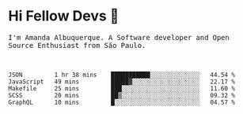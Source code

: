# Hi Fellow Devs :wave:
   
<p>
  <samp>
    I'm Amanda Albuquerque. A Software developer and Open Source Enthusiast from São Paulo.
  </samp>

  
<!--   [![Twitter Follow](https://img.shields.io/twitter/follow/alalbux?style=social)](https://www.twitter.com/alalbux)
  [![Linkedin Badge](https://img.shields.io/badge/-alalbux-blue?style=flat-square&logo=Linkedin&logoColor=white&link=https://www.linkedin.com/in/alalbux/)](https://www.linkedin.com/in/alalbux/)
  [![Medium Badge](https://img.shields.io/badge/-alalbux-black?style=flat-square&logo=Medium&logoColor=white&link=https://medium.com/@alalbux)](https://medium.com/@alalbux) -->
</p>

  <br/>
  

<!--START_SECTION:waka-->
```text
JSON         1 hr 38 mins    ███████████░░░░░░░░░░░░░░   44.54 % 
JavaScript   49 mins         █████▓░░░░░░░░░░░░░░░░░░░   22.17 % 
Makefile     25 mins         ███░░░░░░░░░░░░░░░░░░░░░░   11.60 % 
SCSS         20 mins         ██▒░░░░░░░░░░░░░░░░░░░░░░   09.32 % 
GraphQL      10 mins         █░░░░░░░░░░░░░░░░░░░░░░░░   04.57 % 
```
<!--END_SECTION:waka-->

